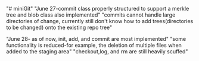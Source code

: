 "# miniGit" 
"June 27-commit class properly structured to support a merkle tree and blob class also implemented"
"commits cannot handle large directories of change, currently still don't know how to add trees(directories to be changed) onto the existing repo tree"

"June 28- as of now, init, add, and commit are most implemented"
"some functionality is reduced-for example, the deletion of multiple files when added to the staging area"
"checkout,log, and rm are still heavily scuffed"